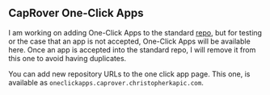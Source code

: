 ## CapRover One-Click Apps

I am working on adding One-Click Apps to the standard [repo](https://github.com/caprover/one-click-apps), but for testing or the case that an app is not accepted, One-Click Apps will be available here. Once an app is accepted into the standard repo, I will remove it from this one to avoid having duplicates.

You can add new repository URLs to the one click app page. This one, is available as `oneclickapps.caprover.christopherkapic.com`.